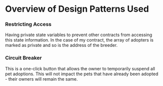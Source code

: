 # Overview of Design Patterns Used 

### Restricting Access
Having private state variables to prevent other contracts from accessing this state information. In the case of my contract, the array of adopters is marked as private and so is the address of the breeder.

### Circuit Breaker
This is a one-click button that allows the owner to temporarily suspend all pet adoptions. This will not impact the pets that have already been adopted - their owners will remain the same.